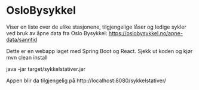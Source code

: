 # OsloBysykkel
Viser en liste over de ulike stasjonene, tilgjengelige låser og ledige sykler ved bruk av åpne data fra Oslo Bysykkel: https://oslobysykkel.no/apne-data/sanntid

Dette er en webapp laget med Spring Boot og React.
Sjekk ut koden og kjør
<br/>
mvn clean install

java -jar target/sykkelstativer.jar

Appen blir da tilgjengelig på
http://localhost:8080/sykkelstativer/


